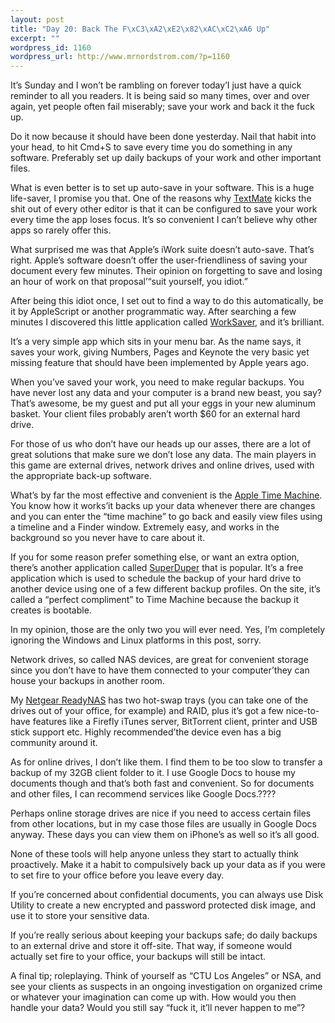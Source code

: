 ```yaml
--- 
layout: post
title: "Day 20: Back The F\xC3\xA2\xE2\x82\xAC\xC2\xA6 Up"
excerpt: ""
wordpress_id: 1160
wordpress_url: http://www.mrnordstrom.com/?p=1160
---
```

<p>It&rsquo;s Sunday and I won&rsquo;t be rambling on forever today&rsquo;I just have a quick reminder to all you readers. It is being said so many times, over and over again, yet people often fail miserably; save your work and back it the fuck up.</p>
<!--more-->
<p>Do it now because it should have been done yesterday. Nail that habit into your head, to hit Cmd+S to save every time you do something in any software. Preferably set up daily backups of your work and other important files.</p>
<p>What is even better is to set up auto-save in your software. This is a huge life-saver, I promise you that. One of the reasons why <a href="http://macromates.com/">TextMate</a> kicks the shit out of every other editor is that it can be configured to save your work every time the app loses focus. It&rsquo;s so convenient I can&rsquo;t believe why other apps so rarely offer this.</p>
<p>What surprised me was that Apple&rsquo;s iWork suite doesn&rsquo;t auto-save. That&rsquo;s right. Apple&rsquo;s software doesn&rsquo;t offer the user-friendliness of saving your document every few minutes. Their opinion on forgetting to save and losing an hour of work on that proposal&rsquo;&ldquo;suit yourself, you idiot.&rdquo;</p>
<p>After being this idiot once, I set out to find a way to do this automatically, be it by AppleScript or another programmatic way. After searching a few minutes I discovered this little application called <a href="http://www.neitri.com/worksaver/">WorkSaver</a>, and it&rsquo;s brilliant.</p>
<p>It&rsquo;s a very simple app which sits in your menu bar. As the name says, it saves your work, giving Numbers, Pages and Keynote the very basic yet missing feature that should have been implemented by Apple years ago.</p>
<p>When you&rsquo;ve saved your work, you need to make regular backups. You have never lost any data and your computer is a brand new beast, you say? That&rsquo;s awesome, be my guest and put all your eggs in your new aluminum basket. Your client files probably aren&rsquo;t worth $60 for an external hard drive.</p>
<p>For those of us who don&rsquo;t have our heads up our asses, there are a lot of great solutions that make sure we don&rsquo;t lose any data. The main players in this game are external drives, network drives and online drives, used with the appropriate back-up software.</p>
<p>What&rsquo;s by far the most effective and convenient is the <a href="http://www.apple.com/macosx/what-is-macosx/time-machine.html">Apple Time Machine</a>. You know how it works&rsquo;it backs up your data whenever there are changes and you can enter the &ldquo;time machine&rdquo; to go back and easily view files using a timeline and a Finder window. Extremely easy, and works in the background so you never have to care about it.</p>
<p>If you for some reason prefer something else, or want an extra option, there&rsquo;s another application called <a href="http://www.shirt-pocket.com/SuperDuper/SuperDuperDescription.html">SuperDuper</a> that is popular. It&rsquo;s a free application which is used to schedule the backup of your hard drive to another device using one of a few different backup profiles. On the site, it&rsquo;s called a &ldquo;perfect compliment&rdquo; to Time Machine because the backup it creates is bootable.</p>
<p>In my opinion, those are the only two you will ever need. Yes, I&rsquo;m completely ignoring the Windows and Linux platforms in this post, sorry.</p>
<p>Network drives, so called NAS devices, are great for convenient storage since you don&rsquo;t have to have them connected to your computer&rsquo;they can house your backups in another room.</p>
<p>My <a href="http://www.netgear.com/Products/Storage/ReadyNASDuo.aspx">Netgear ReadyNAS</a> has two hot-swap trays (you can take one of the drives out of your office, for example) and RAID, plus it&rsquo;s got a few nice-to-have features like a Firefly iTunes server, BitTorrent client, printer and USB stick support etc. Highly recommended&rsquo;the device even has a big community around it.</p>
<p>As for online drives, I don&rsquo;t like them. I find them to be too slow to transfer a backup of my 32GB client folder to it. I use Google Docs to house my documents though and that&rsquo;s both fast and convenient. So for documents and other files, I can recommend services like Google Docs.<span class="Apple-converted-space">????</span></p>
<p>Perhaps online storage drives are nice if you need to access certain files from other locations, but in my case those files are usually in Google Docs anyway. These days you can view them on iPhone&rsquo;s as well so it&rsquo;s all good.</p>
<p>None of these tools will help anyone unless they start to actually think proactively. Make it a habit to compulsively back up your data as if you were to set fire to your office before you leave every day.</p>
<p>If you&rsquo;re concerned about confidential documents, you can always use Disk Utility to create a new encrypted and password protected disk image, and use it to store your sensitive data.</p>
<p>If you&rsquo;re really serious about keeping your backups safe; do daily backups to an external drive and store it off-site. That way, if someone would actually set fire to your office, your backups will still be intact.</p>
<p>A final tip; roleplaying. Think of yourself as &ldquo;CTU Los Angeles&rdquo; or NSA, and see your clients as suspects in an ongoing investigation on organized crime or whatever your imagination can come up with. How would you then handle your data? Would you still say &ldquo;fuck it, it&rsquo;ll never happen to me&rdquo;?</p>
